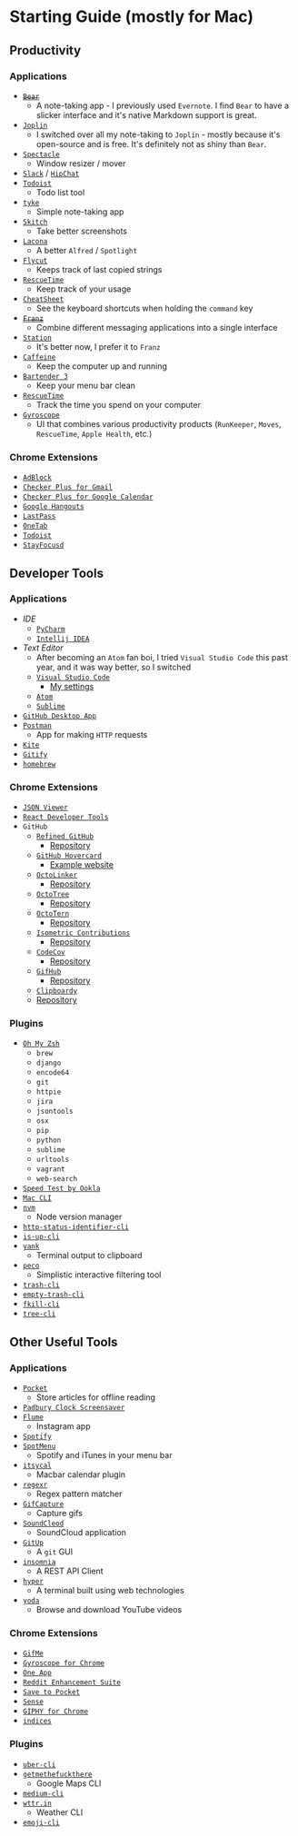 # Starting Guide (mostly for Mac)

## Productivity

### Applications

* [~~`Bear`~~](http://www.bear-writer.com/)
  * A note-taking app - I previously used `Evernote`. I find `Bear` to have a slicker interface and it's native Markdown support is great.
* [`Joplin`](https://github.com/laurent22/joplin)
  * I switched over all my note-taking to `Joplin` - mostly because it's open-source and is free. It's definitely not as shiny than `Bear`.
* [`Spectacle`](https://www.spectacleapp.com/)
  * Window resizer / mover
* [`Slack`](https://slack.com/downloads/osx) / [`HipChat`](https://www.hipchat.com/downloads)
* [`Todoist`](https://en.todoist.com/downloads)
  * Todo list tool
* [`tyke`](tyke.io)
  * Simple note-taking app
* [`Skitch`](https://itunes.apple.com/us/app/skitch-snap-mark-up-share/id425955336?mt=12)
  * Take better screenshots
* [`Lacona`](https://www.lacona.io)
  * A better `Alfred` / `Spotlight`
* [`Flycut`](https://github.com/TermiT/Flycut)
  * Keeps track of last copied strings
* [`RescueTime`](https://www.rescuetime.com/)
  * Keep track of your usage
* [`CheatSheet`](https://www.mediaatelier.com/CheatSheet/?ref=producthunt)
  * See the keyboard shortcuts when holding the `command` key
* [~~`Franz`~~](http://meetfranz.com/?ref=producthunt)
  * Combine different messaging applications into a single interface
* [`Station`](https://getstation.com)
  * It's better now, I prefer it to `Franz`
* [`Caffeine`](https://www.macupdate.com/app/mac/24120/caffeine/download?ref=producthunt)
  * Keep the computer up and running
* [`Bartender 3`](https://www.macbartender.com/?ref=producthunt)
  * Keep your menu bar clean
* [`RescueTime`](https://www.rescuetime.com/dashboard)
  * Track the time you spend on your computer
* [`Gyroscope`](https://gyrosco.pe/dashboard/)
  * UI that combines various productivity products (`RunKeeper`, `Moves`, `RescueTime`, `Apple Health`, etc.)

### Chrome Extensions

* [`AdBlock`](https://chrome.google.com/webstore/detail/adblock/gighmmpiobklfepjocnamgkkbiglidom?hl=en-US)
* [`Checker Plus for Gmail`](https://chrome.google.com/webstore/detail/checker-plus-for-gmail/oeopbcgkkoapgobdbedcemjljbihmemj?hl=en-US)
* [`Checker Plus for Google Calendar`](https://chrome.google.com/webstore/detail/checker-plus-for-google-c/hkhggnncdpfibdhinjiegagmopldibha?hl=en-US)
* [`Google Hangouts`](https://chrome.google.com/webstore/detail/google-hangouts/nckgahadagoaajjgafhacjanaoiihapd?hl=en-US)
* [`LastPass`](https://chrome.google.com/webstore/detail/lastpass-free-password-ma/hdokiejnpimakedhajhdlcegeplioahd?hl=en-US)
* [`OneTab`](https://chrome.google.com/webstore/detail/onetab/chphlpgkkbolifaimnlloiipkdnihall?hl=en)
* [`Todoist`](https://chrome.google.com/webstore/detail/todoist-to-do-list-and-ta/jldhpllghnbhlbpcmnajkpdmadaolakh?hl=en)
* [`StayFocusd`](https://chrome.google.com/webstore/detail/stayfocusd/laankejkbhbdhmipfmgcngdelahlfoji?hl=en)

## Developer Tools

### Applications

* *IDE*
  * [`PyCharm`](https://www.jetbrains.com/pycharm/)
  * [`Intellij IDEA`](https://www.jetbrains.com/idea/)
* *Text Editor*
  * After becoming an `Atom` fan boi, I tried `Visual Studio Code` this past year, and it was way better, so I switched
  * [`Visual Studio Code`](https://code.visualstudio.com/)
    * [My settings](https://gist.github.com/jaebradley/6324e4ae42488dfac68aba318d1f69f8)
  * [`Atom`](https://atom.io/)
  * [`Sublime`](https://www.sublimetext.com/3)
* [`GitHub Desktop App`](https://desktop.github.com/)
* [`Postman`](https://www.getpostman.com/)
  * App for making `HTTP` requests
* [`Kite`](https://kite.com)
* [`Gitify`](https://github.com/manosim/gitify)
* [`homebrew`](https://brew.sh/)

### Chrome Extensions

* [`JSON Viewer`](https://chrome.google.com/webstore/detail/json-viewer/gbmdgpbipfallnflgajpaliibnhdgobh?hl=en)
* [`React Developer Tools`](https://chrome.google.com/webstore/detail/react-developer-tools/fmkadmapgofadopljbjfkapdkoienihi?hl=en)
* `GitHub`
  * [`Refined GitHub`](https://chrome.google.com/webstore/detail/refined-github/hlepfoohegkhhmjieoechaddaejaokhf?hl=en)
    * [Repository](https://github.com/sindresorhus/refined-github)
  * [`GitHub Hovercard`](https://chrome.google.com/webstore/detail/github-hovercard/mmoahbbnojgkclgceahhakhnccimnplk)
    * [Example website](https://justineo.github.io/github-hovercard/)
  * [`OctoLinker`](https://chrome.google.com/webstore/detail/octolinker/jlmafbaeoofdegohdhinkhilhclaklkp)
    * [Repository](https://github.com/OctoLinker/OctoLinker)
  * [`OctoTree`](https://chrome.google.com/webstore/detail/octotree/bkhaagjahfmjljalopjnoealnfndnagc)
    * [Repository](https://github.com/buunguyen/octotree)
  * [`OctoTern`](https://chrome.google.com/webstore/detail/octotern/fhgodjaafcddpfdpfmoimnjpelemhnmm)
    * [Repository](https://github.com/mattzeunert/OctoTern)
  * [`Isometric Contributions`](https://chrome.google.com/webstore/detail/isometric-contributions/mjoedlfflcchnleknnceiplgaeoegien?hl=en&gl=US)
    * [Repository](https://github.com/jasonlong/isometric-contributions)
  * [`CodeCov`](https://chrome.google.com/webstore/detail/codecov-extension/keefkhehidemnokodkdkejapdgfjmijf)
    * [Repository](https://github.com/codecov/browser-extension)
  * [`GifHub`](https://chrome.google.com/webstore/detail/gifhub/lponagpckglibniamicamklhfkoebpeb/)
    * [Repository](https://github.com/DrewML/GifHub)
   * [`Clipboardy`](https://chrome.google.com/webstore/detail/clipboardy/gkafpbdjggkmmngaamlghmigadfaalhc)
    * [Repository](https://github.com/panzerdp/clipboardy)

### Plugins

* [`Oh My Zsh`](https://github.com/robbyrussell/oh-my-zsh)
  * `brew`
  * `django`
  * `encode64`
  * `git`
  * `httpie`
  * `jira`
  * `jsontools`
  * `osx`
  * `pip`
  * `python`
  * `sublime`
  * `urltools`
  * `vagrant`
  * `web-search`
* [`Speed Test by Ookla`](https://www.npmjs.com/package/speed-test)
* [`Mac CLI`](https://github.com/guarinogabriel/mac-cli/?ref=producthunt)
* [`nvm`](https://github.com/creationix/nvm)
  * Node version manager
* [`http-status-identifier-cli`](https://github.com/jaebradley/http-status-identifier-cli)
* [`is-up-cli`](https://github.com/sindresorhus/is-up-cli)
* [`yank`](https://github.com/mptre/yank)
  * Terminal output to clipboard
* [`peco`](https://github.com/peco/peco)
  * Simplistic interactive filtering tool
* [`trash-cli`](https://github.com/sindresorhus/trash-cli)
* [`empty-trash-cli`](https://github.com/sindresorhus/empty-trash-cli)
* [`fkill-cli`](https://github.com/sindresorhus/fkill-cli)
* [`tree-cli`](https://github.com/MrRaindrop/tree-cli)

## Other Useful Tools

### Applications

* [`Pocket`](https://getpocket.com/apps/desktop/)
  * Store articles for offline reading
* [`Padbury Clock Screensaver`](http://padbury.me/clock/?ref=producthunt)
* [`Flume`](http://blog.flumeapp.com/post/145212126271/introducing-flume-20-and-flume-pro?ref=producthunt)
  * Instagram app
* [`Spotify`](https://www.spotify.com/us/download/other/)
* [`SpotMenu`](https://github.com/kmikiy/SpotMenu)
  * Spotify and iTunes in your menu bar
* [`itsycal`](https://www.mowglii.com/itsycal/)
  * Macbar calendar plugin
* [`regexr`](https://github.com/lukakerr/regxr)
  * Regex pattern matcher
* [`GifCapture`](https://github.com/onmyway133/GifCapture)
  * Capture gifs
* [`SoundCleod`](https://github.com/salomvary/soundcleod)
  * SoundCloud application
* [`GitUp`](http://gitup.co/)
  * A `git` GUI
* [`insomnia`](https://github.com/getinsomnia/insomnia)
  * A REST API Client
* [`hyper`](https://github.com/zeit/hyper)
  * A terminal built using web technologies
* [`yoda`](http://whoisandy.github.io/yoda/)
  * Browse and download YouTube videos


### Chrome Extensions

* [`GifMe`](https://chrome.google.com/webstore/detail/gifme/aeblbmdigihnlnnmoejhagmpihfjdaab?hl=en)
* [`Gyroscope for Chrome`](https://chrome.google.com/webstore/detail/gyroscope-for-chrome/ifakdojghbjeahenejfpgdfhhcmjgfle?hl=en)
* [`One App`](https://chrome.google.com/webstore/detail/one-app/bnklinlebikadkjhgaekijmlecannfpm?hl=en)
* [`Reddit Enhancement Suite`](https://chrome.google.com/webstore/detail/reddit-enhancement-suite/kbmfpngjjgdllneeigpgjifpgocmfgmb?hl=en)
* [`Save to Pocket`](https://chrome.google.com/webstore/detail/save-to-pocket/niloccemoadcdkdjlinkgdfekeahmflj?hl=en)
* [`Sense`](https://chrome.google.com/webstore/detail/sense-beta/lhjgkmllcaadmopgmanpapmpjgmfcfig?hl=en)
* [`GIPHY for Chrome`](https://chrome.google.com/webstore/detail/giphy-for-chrome/jlleokkdhkflpmghiioglgmnminbekdi?hl=en)
* [`indices`](https://chrome.google.com/webstore/detail/indices/ilicifhajkigmalgipoidbmgbjgmoeck)

### Plugins

* [`uber-cli`](https://github.com/jaebradley/uber-cli)
* [`getmethefuckthere`](https://github.com/jaebradley/getmethefuckthere)
  * Google Maps CLI
* [`medium-cli`](https://github.com/djadmin/medium-cli)
* [`wttr.in`](https://github.com/chubin/wttr.in)
  * Weather CLI
* [`emoji-cli`](https://www.npmjs.com/package/emoji-cli)
